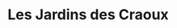 ---
title: "Les Jardins des Craoux"
url: /esparron-de-pallieres/les-jardins-des-craoux/
shop: Hofladen
---